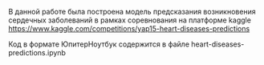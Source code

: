 В данной работе была построена модель предсказания возникновения сердечных заболеваний в рамках соревнования на платформе kaggle
https://www.kaggle.com/competitions/yap15-heart-diseases-predictions

Код в формате ЮпитерНоутбук содержится в файле heart-diseases-predictions.ipynb
